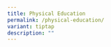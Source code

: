 ```yaml
---
title: Physical Education
permalink: /physical-education/
variant: tiptap
description: ""
---
```

<p></p>